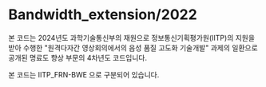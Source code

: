 # Bandwidth_extension/2022 
본 코드는 2024년도 과학기술통신부의 재원으로 정보통신기획평가원(IITP)의 지원을 받아 수행한 "원격다자간 영상회의에서의 음성 품질 고도화 기술개발" 과제의 일환으로 공개된 명료도 향상 부문의 4차년도 코드입니다. 

본 코드는 IITP_FRN-BWE 으로 구분되어 있습니다.
